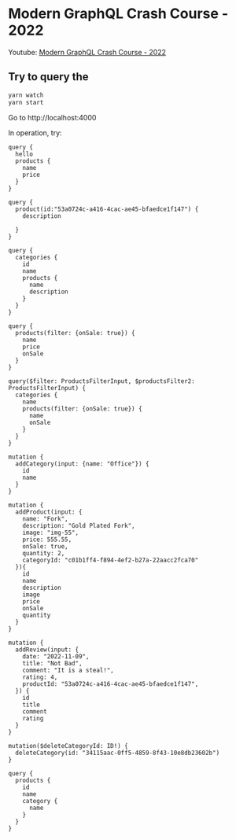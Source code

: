 # Modern GraphQL Crash Course - 2022

Youtube: [Modern GraphQL Crash Course - 2022](https://youtu.be/qux4-yWeZvo)

## Try to query the

```bash
yarn watch
yarn start
```

Go to http://localhost:4000

In operation, try:

```
query {
  hello
  products {
    name
    price
  }
}
```

```
query {
  product(id:"53a0724c-a416-4cac-ae45-bfaedce1f147") {
    description

  }
}
```

```
query {
  categories { 
    id
    name
    products {
      name
      description
    }
  }
}
```

```
query {
  products(filter: {onSale: true}) {
    name
    price
    onSale
  }
}
```

```
query($filter: ProductsFilterInput, $productsFilter2: ProductsFilterInput) {
  categories {
    name
    products(filter: {onSale: true}) {
      name
      onSale
    }
  }
}
```

```
mutation {
  addCategory(input: {name: "Office"}) {
    id
    name
  }
}
```

```
mutation {
  addProduct(input: {
    name: "Fork",
    description: "Gold Plated Fork",
    image: "img-55",
    price: 555.55,
    onSale: true,
    quantity: 2,
    categoryId: "c01b1ff4-f894-4ef2-b27a-22aacc2fca70"
  }){
    id
    name
    description
    image
    price
    onSale
    quantity
  }
}
```

```
mutation {
  addReview(input: {
    date: "2022-11-09",
    title: "Not Bad",
    comment: "It is a steal!",
    rating: 4,
    productId: "53a0724c-a416-4cac-ae45-bfaedce1f147",
  }) {
    id
    title
    comment
    rating
  }
}
```

```
mutation($deleteCategoryId: ID!) {
  deleteCategory(id: "34115aac-0ff5-4859-8f43-10e8db23602b")
}

query {
  products {
    id
    name
    category {
      name
    }
  }
}
```
